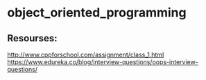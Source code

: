 # object_oriented_programming



## Resourses:

http://www.cppforschool.com/assignment/class_1.html
</br>
https://www.edureka.co/blog/interview-questions/oops-interview-questions/
